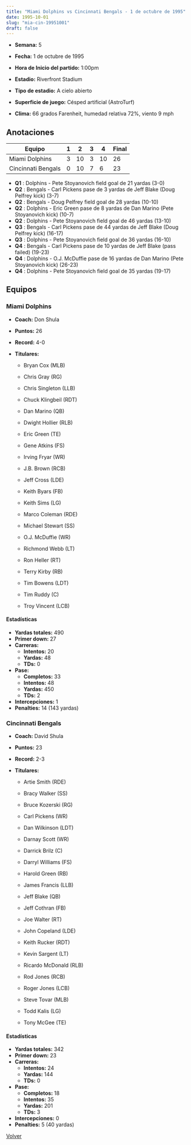 ```yaml
---
title: "Miami Dolphins vs Cincinnati Bengals - 1 de octubre de 1995"
date: 1995-10-01
slug: "mia-cin-19951001"
draft: false
---
```


* **Semana:** 5
* **Fecha:** 1 de octubre de 1995

* **Hora de Inicio del partido:** 1:00pm
* **Estadio:** Riverfront Stadium
* **Tipo de estadio:** A cielo abierto
* **Superficie de juego:** Césped artificial (AstroTurf)
* **Clima:** 66 grados Farenheit, humedad relativa 72%, viento 9 mph





## Anotaciones
| Equipo | 1 | 2 | 3 | 4 | Final |
|--------|---|---|---|---|-------|
| Miami Dolphins  | 3 | 10 | 3 | 10  | 26 |
| Cincinnati Bengals  | 0 | 10 | 7 | 6  | 23 |
* **Q1** : Dolphins - Pete Stoyanovich field goal de 21 yardas (3-0)
* **Q2** : Bengals - Carl Pickens pase de 3 yardas de Jeff Blake (Doug Pelfrey kick) (3-7)
* **Q2** : Bengals - Doug Pelfrey field goal de 28 yardas (10-10)
* **Q2** : Dolphins - Eric Green pase de 8 yardas de Dan Marino (Pete Stoyanovich kick) (10-7)
* **Q2** : Dolphins - Pete Stoyanovich field goal de 46 yardas (13-10)
* **Q3** : Bengals - Carl Pickens pase de 44 yardas de Jeff Blake (Doug Pelfrey kick) (16-17)
* **Q3** : Dolphins - Pete Stoyanovich field goal de 36 yardas (16-10)
* **Q4** : Bengals - Carl Pickens pase de 10 yardas de Jeff Blake (pass failed) (19-23)
* **Q4** : Dolphins - O.J. McDuffie pase de 16 yardas de Dan Marino (Pete Stoyanovich kick) (26-23)
* **Q4** : Dolphins - Pete Stoyanovich field goal de 35 yardas (19-17)


## Equipos


### Miami Dolphins
* **Coach:** Don Shula
* **Puntos:** 26
* **Record:** 4-0
* **Titulares:** 

  * Bryan Cox (MLB) 

  * Chris Gray (RG) 

  * Chris Singleton (LLB) 

  * Chuck Klingbeil (RDT) 

  * Dan Marino (QB) 

  * Dwight Hollier (RLB) 

  * Eric Green (TE) 

  * Gene Atkins (FS) 

  * Irving Fryar (WR) 

  * J.B. Brown (RCB) 

  * Jeff Cross (LDE) 

  * Keith Byars (FB) 

  * Keith Sims (LG) 

  * Marco Coleman (RDE) 

  * Michael Stewart (SS) 

  * O.J. McDuffie (WR) 

  * Richmond Webb (LT) 

  * Ron Heller (RT) 

  * Terry Kirby (RB) 

  * Tim Bowens (LDT) 

  * Tim Ruddy (C) 

  * Troy Vincent (LCB) 

#### Estadísticas
* **Yardas totales:** 490
* **Primer down:** 27
* **Carreras:**
  * **Intentos:** 20
  * **Yardas:** 48
  * **TDs:** 0
* **Pase:**
  * **Completos:** 33
  * **Intentos:** 48
  * **Yardas:** 450
  * **TDs:** 2
* **Intercepciones:** 1
* **Penalties:** 14 (143 yardas)

### Cincinnati Bengals
* **Coach:** David Shula
* **Puntos:** 23
* **Record:** 2-3
* **Titulares:** 

  * Artie Smith (RDE) 

  * Bracy Walker (SS) 

  * Bruce Kozerski (RG) 

  * Carl Pickens (WR) 

  * Dan Wilkinson (LDT) 

  * Darnay Scott (WR) 

  * Darrick Brilz (C) 

  * Darryl Williams (FS) 

  * Harold Green (RB) 

  * James Francis (LLB) 

  * Jeff Blake (QB) 

  * Jeff Cothran (FB) 

  * Joe Walter (RT) 

  * John Copeland (LDE) 

  * Keith Rucker (RDT) 

  * Kevin Sargent (LT) 

  * Ricardo McDonald (RLB) 

  * Rod Jones (RCB) 

  * Roger Jones (LCB) 

  * Steve Tovar (MLB) 

  * Todd Kalis (LG) 

  * Tony McGee (TE) 

#### Estadísticas
* **Yardas totales:** 342
* **Primer down:** 23
* **Carreras:**
  * **Intentos:** 24
  * **Yardas:** 144
  * **TDs:** 0
* **Pase:**
  * **Completos:** 18
  * **Intentos:** 35
  * **Yardas:** 201
  * **TDs:** 3
* **Intercepciones:** 0
* **Penalties:** 5 (40 yardas)


[Volver](/historia/1995)
